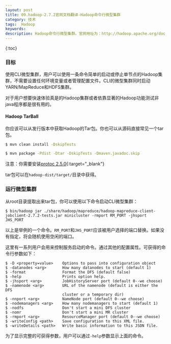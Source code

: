 ```yaml
---
layout: post
title: 09.hadoop-2.7.2官网文档翻译-Hadoop命令行微型集群
category: 技术
tags:  Hadoop
keywords: 
description: Hadoop命令行微型集群。官网地址为：http://hadoop.apache.org/docs/r2.7.2/hadoop-project-dist/hadoop-common/CLIMiniCluster.html
---
```


{:toc}

### 目标

使用CLI微型集群，用户可以使用一条命令简单的启动或停止单节点的Hadoop集群，不需要设置任何环境变量或者管理配置文件。CLI的微型集群同时启动YARN/MapReduce和HDFS集群。

对于用户想要快速体验真是的Hadoop集群或者依靠显著的Hadoop功能测试非java程序都是很有用的。

#### Hadoop TarBall

你应该可以从发行版本中获取Hadoop的Tar包。你也可以从源码直接常见一个tar包。

```bash
$ mvn clean install -DskipTests

$ mvn package -Pdist -Dtar -DskipTests -Dmaven.javadoc.skip

```

注意：你需要安装[protoc 2.5.0](http://code.google.com/p/protobuf/){:target="_blank"}

tar包可以在`hadoop-dist/target/`目录中获得。


### 运行微型集群

从root目录提取出来tar包，你可以使用以下命令启动CLI微型集群：

```
$ bin/hadoop jar ./share/hadoop/mapreduce/hadoop-mapreduce-client-jobclient-2.7.2-tests.jar minicluster -rmport RM_PORT -jhsport JHS_PORT
```

以上是举例的一个命令。`RM_PORT`和`JHS_PORT`应该被用户选择的端口替换。如果没有指定，将会随机使用空闲的端口。

这里有一系列用户会用来控制服务启动的命令。通过其他的配置属性。可获得的命令行参数如下：

```
$ -D <property=value>    Options to pass into configuration object
$ -datanodes <arg>       How many datanodes to start (default 1)
$ -format                Format the DFS (default false)
$ -help                  Prints option help.
$ -jhsport <arg>         JobHistoryServer port (default 0--we choose)
$ -namenode <arg>        URL of the namenode (default is either the DFS
                         cluster or a temporary dir)
$ -nnport <arg>          NameNode port (default 0--we choose)
$ -nodemanagers <arg>    How many nodemanagers to start (default 1)
$ -nodfs                 Don't start a mini DFS cluster
$ -nomr                  Don't start a mini MR cluster
$ -rmport <arg>          ResourceManager port (default 0--we choose)
$ -writeConfig <path>    Save configuration to this XML file.
$ -writeDetails <path>   Write basic information to this JSON file.
```

为了显示完整的可获得参数，用户可以通过`-help`参数显示上面的命令。
